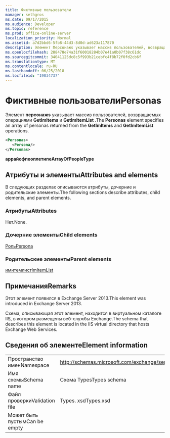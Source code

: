 ```yaml
---
title: Фиктивные пользователи
manager: sethgros
ms.date: 09/17/2015
ms.audience: Developer
ms.topic: reference
ms.prod: office-online-server
localization_priority: Normal
ms.assetid: a7d2bbd6-5fb8-44d3-8d0d-ad623a117870
description: Элемент Персонажs указывает массив пользователей, возвращаемых операциями GetImItems и GetImItemList.
ms.openlocfilehash: 288478e74a31f60018284b07e41a0b07f38c61dc
ms.sourcegitcommit: 34041125dc8c5f993b21cebfc4f8b72f0fd2cb6f
ms.translationtype: MT
ms.contentlocale: ru-RU
ms.lasthandoff: 06/25/2018
ms.locfileid: "19834737"
---
```

# <a name="personas"></a><span data-ttu-id="3fc59-103">Фиктивные пользователи</span><span class="sxs-lookup"><span data-stu-id="3fc59-103">Personas</span></span>

<span data-ttu-id="3fc59-104">Элемент **персонажs** указывает массив пользователей, возвращаемых операциями **GetImItems** и **GetImItemList** .</span><span class="sxs-lookup"><span data-stu-id="3fc59-104">The **Personas** element specifies an array of personas returned from the **GetImItems** and **GetImItemList** operations.</span></span> 
  
```XML
<Personas>
   <Persona/>
</Personas>
```

 <span data-ttu-id="3fc59-105">**аррайофпеоплетипе**</span><span class="sxs-lookup"><span data-stu-id="3fc59-105">**ArrayOfPeopleType**</span></span>
## <a name="attributes-and-elements"></a><span data-ttu-id="3fc59-106">Атрибуты и элементы</span><span class="sxs-lookup"><span data-stu-id="3fc59-106">Attributes and elements</span></span>

<span data-ttu-id="3fc59-107">В следующих разделах описываются атрибуты, дочерние и родительские элементы.</span><span class="sxs-lookup"><span data-stu-id="3fc59-107">The following sections describe attributes, child elements, and parent elements.</span></span>
  
### <a name="attributes"></a><span data-ttu-id="3fc59-108">Атрибуты</span><span class="sxs-lookup"><span data-stu-id="3fc59-108">Attributes</span></span>

<span data-ttu-id="3fc59-109">Нет.</span><span class="sxs-lookup"><span data-stu-id="3fc59-109">None.</span></span>
  
### <a name="child-elements"></a><span data-ttu-id="3fc59-110">Дочерние элементы</span><span class="sxs-lookup"><span data-stu-id="3fc59-110">Child elements</span></span>

[<span data-ttu-id="3fc59-111">Роль</span><span class="sxs-lookup"><span data-stu-id="3fc59-111">Persona</span></span>](persona.md)
  
### <a name="parent-elements"></a><span data-ttu-id="3fc59-112">Родительские элементы</span><span class="sxs-lookup"><span data-stu-id="3fc59-112">Parent elements</span></span>

[<span data-ttu-id="3fc59-113">имитемлист</span><span class="sxs-lookup"><span data-stu-id="3fc59-113">ImItemList</span></span>](imitemlist.md)
  
## <a name="remarks"></a><span data-ttu-id="3fc59-114">Примечания</span><span class="sxs-lookup"><span data-stu-id="3fc59-114">Remarks</span></span>

<span data-ttu-id="3fc59-115">Этот элемент появился в Exchange Server 2013.</span><span class="sxs-lookup"><span data-stu-id="3fc59-115">This element was introduced in Exchange Server 2013.</span></span>
  
<span data-ttu-id="3fc59-116">Схема, описывающая этот элемент, находится в виртуальном каталоге IIS, в котором размещены веб-службы Exchange.</span><span class="sxs-lookup"><span data-stu-id="3fc59-116">The schema that describes this element is located in the IIS virtual directory that hosts Exchange Web Services.</span></span>
  
## <a name="element-information"></a><span data-ttu-id="3fc59-117">Сведения об элементе</span><span class="sxs-lookup"><span data-stu-id="3fc59-117">Element information</span></span>

|||
|:-----|:-----|
|<span data-ttu-id="3fc59-118">Пространство имен</span><span class="sxs-lookup"><span data-stu-id="3fc59-118">Namespace</span></span>  <br/> |http://schemas.microsoft.com/exchange/services/2006/types  <br/> |
|<span data-ttu-id="3fc59-119">Имя схемы</span><span class="sxs-lookup"><span data-stu-id="3fc59-119">Schema name</span></span>  <br/> |<span data-ttu-id="3fc59-120">Схема Types</span><span class="sxs-lookup"><span data-stu-id="3fc59-120">Types schema</span></span>  <br/> |
|<span data-ttu-id="3fc59-121">Файл проверки</span><span class="sxs-lookup"><span data-stu-id="3fc59-121">Validation file</span></span>  <br/> |<span data-ttu-id="3fc59-122">Types. xsd</span><span class="sxs-lookup"><span data-stu-id="3fc59-122">Types.xsd</span></span>  <br/> |
|<span data-ttu-id="3fc59-123">Может быть пустым</span><span class="sxs-lookup"><span data-stu-id="3fc59-123">Can be empty</span></span>  <br/> ||
   

